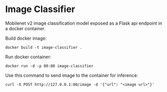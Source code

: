 # Image Classifier


Mobilenet v2 image classification model exposed as a Flask api endpoint in a docker container.


Build docker image:
```
docker build -t image-classifier .
```


Run docker container:
```
docker run -d -p 80:80 image-classifier
```


Use this command to send image to the container for inference:
```
curl -X POST http://127.0.0.1:80/image -d '{"url": "<image url>"}' 
```
